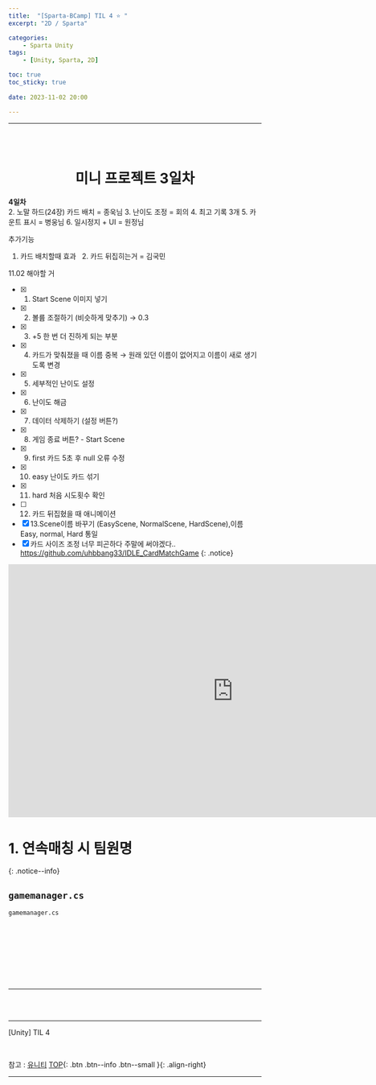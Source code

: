 ```yaml
---
title:  "[Sparta-BCamp] TIL 4 ⭐ "
excerpt: "2D / Sparta"

categories:
    - Sparta Unity
tags:
    - [Unity, Sparta, 2D]

toc: true
toc_sticky: true
 
date: 2023-11-02 20:00

---
```

- - -
<BR><BR>

<center><H1> 미니 프로젝트 3일차  </H1></center>

**4일차**  
2. 노말 하드(24장) 카드 배치 = 종욱님
3. 난이도 조정 = 회의
4. 최고 기록 3개 
5. 카운트 표시 = 병웅님
6. 일시정지  + UI = 원정님

추가기능
  1. 카드 배치할때 효과 
  2. 카드 뒤집히는거 = 김국민

11.02 해야할 거

- [x]  1. Start Scene 이미지 넣기
- [x]  2. 볼륨 조절하기 (비슷하게 맞추기) → 0.3
- [x]  3. +5 한 번 더 진하게 되는 부분
- [x]  4. 카드가 맞춰졌을 때 이름 중복 → 원래 있던 이름이 없어지고 이름이 새로 생기도록 변경
- [x]  5. 세부적인 난이도 설정
- [x]  6. 난이도 해금
- [x]  7. 데이터 삭제하기 (설정 버튼?)
- [x]  8. 게임 종료 버튼? - Start Scene
- [x]  9. first 카드 5초 후 null 오류 수정
- [x]  10. easy 난이도 카드 섞기
- [x]  11. hard 처음 시도횟수 확인
- [ ]  12. 카드 뒤집혔을 때 애니메이션
- [x]  13.Scene이름 바꾸기 (EasyScene, NormalScene, HardScene),이름 Easy, normal, Hard 통일
- [x]  카드 사이즈 조정
너무 피곤하다 주말에 써야겠다..
https://github.com/uhbbang33/IDLE_CardMatchGame
{: .notice}

<iframe width="894" height="503" src="https://www.youtube.com/watch?v=OXB477_D4LE"
 title="Unity 2기_ IDLE Card Match" frameborder="0" 
 allow="accelerometer; autoplay; clipboard-write; encrypted-media; gyroscope; picture-in-picture; web-share" allowfullscreen></iframe>  

# 1. 연속매칭 시 팀원명

{: .notice--info}

## `gamemanager.cs`

<div class="notice--primary" markdown="1"> 

`gamemanager.cs`
```c# 

```
</div>

<br><br><br><br><br><br>
- - - 



<br><br>
- - - 

[Unity] TIL 4

<br>

참고 : [유니티](https://docs.unity3d.com/kr/)
[TOP](#){: .btn .btn--info .btn--small }{: .align-right}
<br>
- - -
